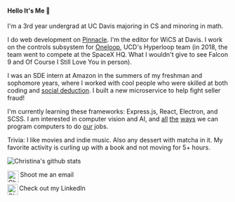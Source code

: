 #### Hello It's Me 🌿

I'm a 3rd year undergrad at UC Davis majoring in CS and minoring in math. 

I do web development on [Pinnacle](http://pinnacle.us.org/). I'm the editor for WiCS at Davis. I work on the controls subsystem for [Oneloop](https://www.davishyperloop.com/), UCD's Hyperloop team (in 2018, the team went to compete at the SpaceX HQ. What I wouldn't give to see Falcon 9 and Of Course I Still Love You in person).

I was an SDE intern at Amazon in the summers of my freshman and sophomore years, where I worked with cool people who were skilled at both coding and [social deduction](https://proavalonbetatesting.herokuapp.com/). I built a new microservice to help fight seller fraud!

I'm currently learning these frameworks: Express.js, React, Electron, and SCSS. I am interested in computer vision and AI, and [all](https://shihmengli.github.io/3D-Photo-Inpainting/) [the](https://www.gwern.net/GPT-3) [ways](https://sketch2code.azurewebsites.net/) we can program computers to do [our](https://www.theverge.com/21346343/gpt-3-explainer-openai-examples-errors-agi-potential) jobs.

Trivia: I like movies and indie music. Also any dessert with matcha in it. My favorite activity is curling up with a book and not moving for 5+ hours.

![Christina's github stats](https://github-readme-stats.vercel.app/api?username=silkthyme&show_icons=true&hide_border=true)

Shoot me an email <a href="mailto:christinahuangji@gmail.com">
    <img align="left" alt="Christina Huang | Gmail" width="26px" src="https://github.com/TheDudeThatCode/TheDudeThatCode/blob/master/Assets/Gmail.svg" />
</a> 
<br>

Check out my LinkedIn <a href="http://linkedin.com/in/christinahuangj">
    <img align="left" alt="Christina Huang | Linkedin" width="24px" src="https://github.com/TheDudeThatCode/TheDudeThatCode/blob/master/Assets/Linkedin.svg" />
</a>
